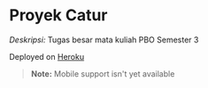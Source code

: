 # Proyek Catur

*Deskripsi:* Tugas besar mata kuliah PBO Semester 3

Deployed on [Heroku](https://gameplaces.herokuapp.com)

> **Note:** Mobile support isn't yet available
